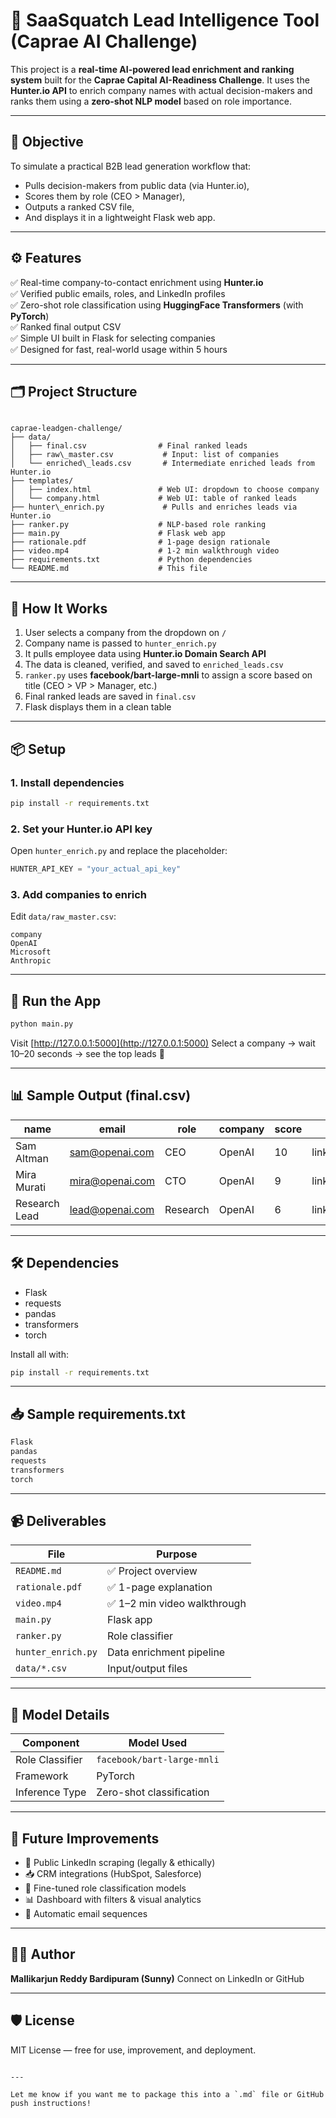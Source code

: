 # 🧠 SaaSquatch Lead Intelligence Tool (Caprae AI Challenge)

This project is a **real-time AI-powered lead enrichment and ranking system** built for the **Caprae Capital AI-Readiness Challenge**. It uses the **Hunter.io API** to enrich company names with actual decision-makers and ranks them using a **zero-shot NLP model** based on role importance.

---

## 🎯 Objective

To simulate a practical B2B lead generation workflow that:
- Pulls decision-makers from public data (via Hunter.io),
- Scores them by role (CEO > Manager),
- Outputs a ranked CSV file,
- And displays it in a lightweight Flask web app.

---

## ⚙️ Features

✅ Real-time company-to-contact enrichment using **Hunter.io**  
✅ Verified public emails, roles, and LinkedIn profiles  
✅ Zero-shot role classification using **HuggingFace Transformers** (with **PyTorch**)  
✅ Ranked final output CSV  
✅ Simple UI built in Flask for selecting companies  
✅ Designed for fast, real-world usage within 5 hours  

---

## 🗂️ Project Structure

```

caprae-leadgen-challenge/
├── data/
│   ├── final.csv                # Final ranked leads
│   ├── raw\_master.csv           # Input: list of companies
│   └── enriched\_leads.csv       # Intermediate enriched leads from Hunter.io
├── templates/
│   ├── index.html               # Web UI: dropdown to choose company
│   └── company.html             # Web UI: table of ranked leads
├── hunter\_enrich.py             # Pulls and enriches leads via Hunter.io
├── ranker.py                    # NLP-based role ranking
├── main.py                      # Flask web app
├── rationale.pdf                # 1-page design rationale
├── video.mp4                    # 1-2 min walkthrough video
├── requirements.txt             # Python dependencies
└── README.md                    # This file

````

---

## 🧠 How It Works

1. User selects a company from the dropdown on `/`
2. Company name is passed to `hunter_enrich.py`
3. It pulls employee data using **Hunter.io Domain Search API**
4. The data is cleaned, verified, and saved to `enriched_leads.csv`
5. `ranker.py` uses **facebook/bart-large-mnli** to assign a score based on title (CEO > VP > Manager, etc.)
6. Final ranked leads are saved in `final.csv`
7. Flask displays them in a clean table

---

## 📦 Setup

### 1. Install dependencies

```bash
pip install -r requirements.txt
````

### 2. Set your Hunter.io API key

Open `hunter_enrich.py` and replace the placeholder:

```python
HUNTER_API_KEY = "your_actual_api_key"
```

### 3. Add companies to enrich

Edit `data/raw_master.csv`:

```csv
company
OpenAI
Microsoft
Anthropic
```

---

## 🚀 Run the App

```bash
python main.py
```

Visit [http://127.0.0.1:5000](http://127.0.0.1:5000)
Select a company → wait 10–20 seconds → see the top leads 🚀

---

## 📊 Sample Output (final.csv)

| name          | email                                     | role     | company | score | linkedin\_url             | verification\_status |
| ------------- | ----------------------------------------- | -------- | ------- | ----- | ------------------------- | -------------------- |
| Sam Altman    | [sam@openai.com](mailto:sam@openai.com)   | CEO      | OpenAI  | 10    | linkedin.com/in/samaltman | valid                |
| Mira Murati   | [mira@openai.com](mailto:mira@openai.com) | CTO      | OpenAI  | 9     | linkedin.com/in/mira      | valid                |
| Research Lead | [lead@openai.com](mailto:lead@openai.com) | Research | OpenAI  | 6     | linkedin.com/in/lead      | risky                |

---

## 🛠 Dependencies

* Flask
* requests
* pandas
* transformers
* torch

Install all with:

```bash
pip install -r requirements.txt
```

---

## 📥 Sample requirements.txt

```txt
Flask
pandas
requests
transformers
torch
```

---

## 📹 Deliverables

| File               | Purpose                     |
| ------------------ | --------------------------- |
| `README.md`        | ✅ Project overview          |
| `rationale.pdf`    | ✅ 1-page explanation        |
| `video.mp4`        | ✅ 1–2 min video walkthrough |
| `main.py`          | Flask app                   |
| `ranker.py`        | Role classifier             |
| `hunter_enrich.py` | Data enrichment pipeline    |
| `data/*.csv`       | Input/output files          |

---

## 🧠 Model Details

| Component       | Model Used                 |
| --------------- | -------------------------- |
| Role Classifier | `facebook/bart-large-mnli` |
| Framework       | PyTorch                    |
| Inference Type  | Zero-shot classification   |

---

## 🌱 Future Improvements

* 🔗 Public LinkedIn scraping (legally & ethically)
* 📥 CRM integrations (HubSpot, Salesforce)
* 🧠 Fine-tuned role classification models
* 📊 Dashboard with filters & visual analytics
* 📨 Automatic email sequences

---

## 👨‍💻 Author

**Mallikarjun Reddy Bardipuram (Sunny)**
Connect on LinkedIn or GitHub

---

## 🛡️ License

MIT License — free for use, improvement, and deployment.

```

---

Let me know if you want me to package this into a `.md` file or GitHub push instructions!
```
